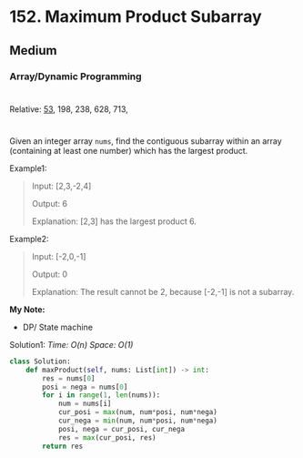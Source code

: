 # 152. Maximum Product Subarray
## Medium
### Array/Dynamic Programming
#
Relative: [53](https://github.com/Yiyang-C/LeetCode/blob/master/0053_Maximum%20Subarray.md), 198, 238, 628, 713, 
#

Given an integer array ```nums```, find the contiguous subarray within an array (containing at least one number) which has the largest product.

Example1:
> Input: [2,3,-2,4]
> 
> Output: 6
>
> Explanation: [2,3] has the largest product 6.

Example2:
> Input: [-2,0,-1]
> 
> Output: 0
>
> Explanation: The result cannot be 2, because [-2,-1] is not a subarray.

**My Note:**
* DP/ State machine

Solution1:
*Time: O(n)*
*Space: O(1)*
```python
class Solution:
    def maxProduct(self, nums: List[int]) -> int:
        res = nums[0]
        posi = nega = nums[0]
        for i in range(1, len(nums)):
            num = nums[i]
            cur_posi = max(num, num*posi, num*nega)
            cur_nega = min(num, num*posi, num*nega)
            posi, nega = cur_posi, cur_nega
            res = max(cur_posi, res)
        return res
```
